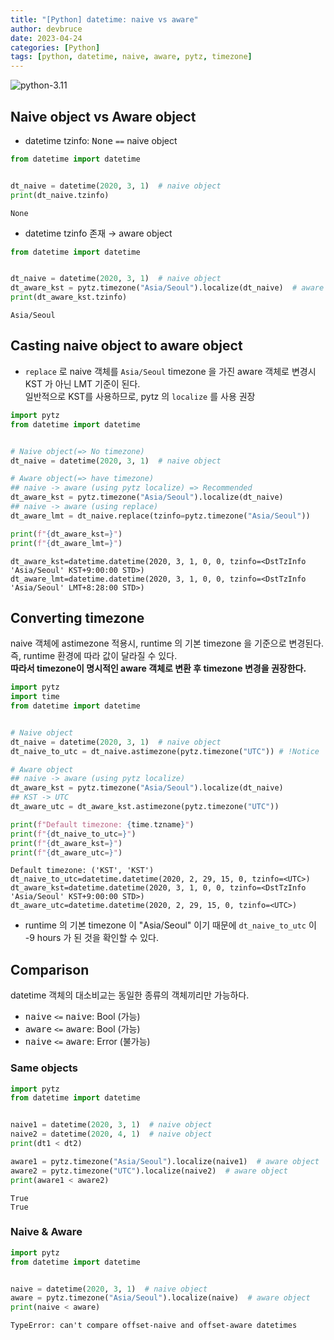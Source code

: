 ```yaml
---
title: "[Python] datetime: naive vs aware"
author: devbruce
date: 2023-04-24
categories: [Python]
tags: [python, datetime, naive, aware, pytz, timezone]
---
```


![python-3.11](https://img.shields.io/badge/python-3.11-blue.svg)

## Naive object vs Aware object

- datetime tzinfo: <kbd>None</kbd> `==` naive object

```python
from datetime import datetime


dt_naive = datetime(2020, 3, 1)  # naive object
print(dt_naive.tzinfo)
```

```text
None
```

- datetime tzinfo 존재 → aware object

```python
from datetime import datetime


dt_naive = datetime(2020, 3, 1)  # naive object
dt_aware_kst = pytz.timezone("Asia/Seoul").localize(dt_naive)  # aware object
print(dt_aware_kst.tzinfo)
```

```text
Asia/Seoul
```

## Casting naive object to aware object

- `replace` 로 naive 객체를 `Asia/Seoul` timezone 을 가진 aware 객체로 변경시 KST 가 아닌 LMT 기준이 된다.  
일반적으로 KST를 사용하므로, pytz 의 `localize` 를 사용 권장

```python
import pytz
from datetime import datetime


# Naive object(=> No timezone)
dt_naive = datetime(2020, 3, 1)  # naive object

# Aware object(=> have timezone)
## naive -> aware (using pytz localize) => Recommended
dt_aware_kst = pytz.timezone("Asia/Seoul").localize(dt_naive)
## naive -> aware (using replace)
dt_aware_lmt = dt_naive.replace(tzinfo=pytz.timezone("Asia/Seoul"))

print(f"{dt_aware_kst=}")
print(f"{dt_aware_lmt=}")
```

```text
dt_aware_kst=datetime.datetime(2020, 3, 1, 0, 0, tzinfo=<DstTzInfo 'Asia/Seoul' KST+9:00:00 STD>)
dt_aware_lmt=datetime.datetime(2020, 3, 1, 0, 0, tzinfo=<DstTzInfo 'Asia/Seoul' LMT+8:28:00 STD>)
```

## Converting timezone

naive 객체에 astimezone 적용시, runtime 의 기본 timezone 을 기준으로 변경된다.  
즉, runtime 환경에 따라 값이 달라질 수 있다.  
**따라서 timezone이 명시적인 aware 객체로 변환 후 timezone 변경을 권장한다.**

```python
import pytz
import time
from datetime import datetime


# Naive object
dt_naive = datetime(2020, 3, 1)  # naive object
dt_naive_to_utc = dt_naive.astimezone(pytz.timezone("UTC")) # !Notice

# Aware object
## naive -> aware (using pytz localize)
dt_aware_kst = pytz.timezone("Asia/Seoul").localize(dt_naive)
## KST -> UTC
dt_aware_utc = dt_aware_kst.astimezone(pytz.timezone("UTC"))

print(f"Default timezone: {time.tzname}")
print(f"{dt_naive_to_utc=}")
print(f"{dt_aware_kst=}")
print(f"{dt_aware_utc=}")
```

```text
Default timezone: ('KST', 'KST')
dt_naive_to_utc=datetime.datetime(2020, 2, 29, 15, 0, tzinfo=<UTC>)
dt_aware_kst=datetime.datetime(2020, 3, 1, 0, 0, tzinfo=<DstTzInfo 'Asia/Seoul' KST+9:00:00 STD>)
dt_aware_utc=datetime.datetime(2020, 2, 29, 15, 0, tzinfo=<UTC>)
```

- runtime 의 기본 timezone 이 "Asia/Seoul" 이기 때문에 `dt_naive_to_utc` 이 -9 hours 가 된 것을 확인할 수 있다.

## Comparison

datetime 객체의 대소비교는 동일한 종류의 객체끼리만 가능하다.  

- <kbd>naive</kbd> `<=` <kbd>naive</kbd>: Bool (가능)
- <kbd>aware</kbd> `<=` <kbd>aware</kbd>: Bool (가능)
- <kbd>naive</kbd> `<=` <kbd>aware</kbd>: Error (불가능)

### Same objects

```python
import pytz
from datetime import datetime


naive1 = datetime(2020, 3, 1)  # naive object
naive2 = datetime(2020, 4, 1)  # naive object
print(dt1 < dt2)

aware1 = pytz.timezone("Asia/Seoul").localize(naive1)  # aware object
aware2 = pytz.timezone("UTC").localize(naive2)  # aware object
print(aware1 < aware2)
```

```text
True
True
```

### Naive & Aware

```python
import pytz
from datetime import datetime


naive = datetime(2020, 3, 1)  # naive object
aware = pytz.timezone("Asia/Seoul").localize(naive)  # aware object
print(naive < aware)
```

```text
TypeError: can't compare offset-naive and offset-aware datetimes
```
